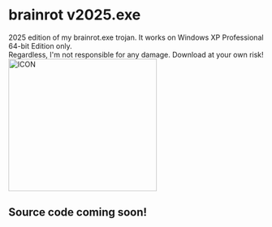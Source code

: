 # brainrot v2025.exe
2025 edition of my brainrot.exe trojan. It works on Windows XP Professional 64-bit Edition only.<br>
Regardless, I'm not responsible for any damage. Download at your own risk!
<img width="292" height="261" alt="ICON" src="https://github.com/user-attachments/assets/a1cb158c-e5c6-4262-bd63-f1782922a664" />
## Source code coming soon!
